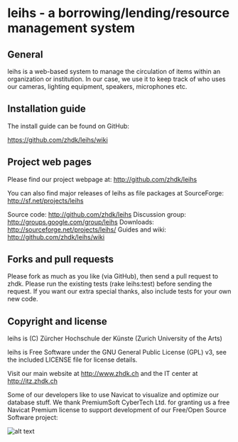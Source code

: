 # leihs - a borrowing/lending/resource management system

## General

leihs is a web-based system to manage the circulation of items within an 
organization or institution. In our case, we use it to keep track of who uses 
our cameras, lighting equipment, speakers, microphones etc. 


## Installation guide

The install guide can be found on GitHub:

https://github.com/zhdk/leihs/wiki

## Project web pages

Please find our project webpage at: 
http://github.com/zhdk/leihs

You can also find major releases of leihs as file packages at SourceForge: 
http://sf.net/projects/leihs

Source code:         http://github.com/zhdk/leihs
Discussion group:    http://groups.google.com/group/leihs
Downloads:           http://sourceforge.net/projects/leihs/
Guides and wiki:     http://github.com/zhdk/leihs/wiki

## Forks and pull requests

Please fork as much as you like (via GitHub), then send a pull request to
zhdk. Please run the existing tests (rake leihs:test) before sending the request.
If you want our extra special thanks, also include tests for your own new code.



## Copyright and license

leihs is (C) Zürcher Hochschule der Künste (Zurich University of the Arts)

leihs is Free Software under the GNU General Public License (GPL) v3, see the included LICENSE file for license details.

Visit our main website at http://www.zhdk.ch and the IT center 
at http://itz.zhdk.ch

Some of our developers like to use Navicat to visualize and optimize our database
stuff. We thank PremiumSoft CyberTech Ltd. for granting us a free Navicat Premium
license to support development of our Free/Open Source Software project:

![alt text](https://github.com/zhdk/leihs/raw/master/src/doc/images/navicat_logo.png "Navicat Premium Logo")
